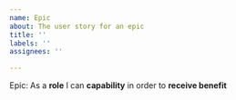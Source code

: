 ```yaml
---
name: Epic
about: The user story for an epic
title: ''
labels: ''
assignees: ''

---
```


Epic: As a **role** I can **capability** in order to **receive benefit**
